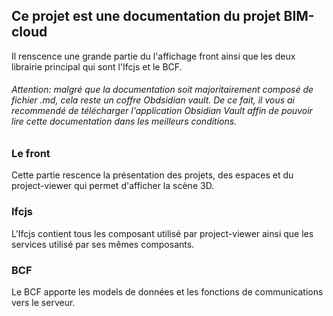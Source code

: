 ## Ce projet est une documentation du projet BIM-cloud

Il renscence une grande partie du l'affichage front ainsi que les deux librairie principal qui sont l'Ifcjs et le BCF.


###### *Attention: malgré que la documentation soit majoritairement composé de fichier .md, cela reste un coffre Obdsidian vault. De ce fait, il vous ai recommendé de télécharger l'application Obsidian Vault affin de pouvoir lire cette documentation dans les meilleurs conditions.*


### Le front
Cette partie rescence la présentation des projets, des espaces et du project-viewer qui permet d'afficher la scène 3D.


### Ifcjs
L'Ifcjs contient tous les composant utilisé par project-viewer ainsi que les services utilisé par ses mêmes composants.


### BCF
Le BCF apporte les models de données et les fonctions de communications vers le serveur.